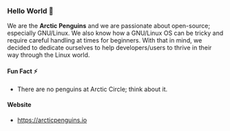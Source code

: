### Hello World 👋

We are the **Arctic Penguins** and we are passionate about open-source; especially
GNU/Linux. We also know how a GNU/Linux OS can be tricky and require careful
handling at times for beginners. With that in mind, we decided to dedicate
ourselves to help developers/users to thrive in their way through the Linux world.

#### Fun Fact ⚡

- There are no penguins at Arctic Circle; think about it.

#### Website

- https://arcticpenguins.io

